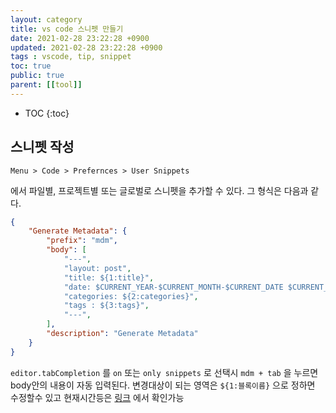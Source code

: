 ```yaml
---
layout: category
title: vs code 스니펫 만들기
date: 2021-02-28 23:22:28 +0900
updated: 2021-02-28 23:22:28 +0900
tags : vscode, tip, snippet 
toc: true
public: true
parent: [[tool]]
---
```

* TOC
{:toc}
## 스니펫 작성

```
Menu > Code > Prefernces > User Snippets
```

에서 파일별, 프로젝트별 또는 글로벌로 스니펫을 추가할 수 있다.
그 형식은 다음과 같다.

```json
{
	"Generate Metadata": {
		"prefix": "mdm",
		"body": [
			"---",
			"layout: post",
			"title: ${1:title}",
			"date: $CURRENT_YEAR-$CURRENT_MONTH-$CURRENT_DATE $CURRENT_HOUR:$CURRENT_MINUTE:$CURRENT_SECOND +0900",
			"categories: ${2:categories}",
			"tags : ${3:tags}",
			"---",
		],
		"description": "Generate Metadata"
	}
}
```

`editor.tabCompletion` 를 `on` 또는 `only snippets` 로 선택시 `mdm + tab` 을 누르면 body안의 내용이 자동 입력된다.
변경대상이 되는 영역은 `${1:블록이름}` 으로 정하면 수정할수 있고
현재시간등은 [링크](https://code.visualstudio.com/docs/editor/userdefinedsnippets) 에서 확인가능
